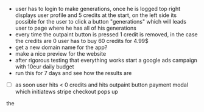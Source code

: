 - user has to login to make generations, once he is logged top right displays user profile and 5 credits at the start, on the left side its possible for the user to click a button "generations" which will leads user to page where he has all of his generations
- every time the outpaint button is pressed 1 credit is removed, in the case the credits are 0 user has to buy 60 credits for 4.99$ 
- get a new domain name for the app? 
- make a nice preview for the website
- after rigorous testing that everything works start a google ads campaign with 10eur daily budget
- run this for 7 days and see how the results are

- [ ] as soon user hits < 0 credits and hits outpaint button payment modal which initiatews stripe checkout pops up

the
